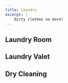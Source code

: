 ```yaml
---
title: Laundry
excerpt: |
    Dirty clothes no more!
---
```


## Laundry Room

## Laundry Valet

## Dry Cleaning
